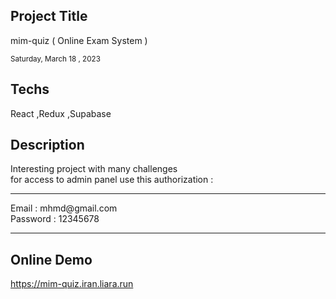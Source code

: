 <h2>Project Title </h2>
<p>  mim-quiz ( Online Exam System ) </p>


<small>Saturday, March  18 , 2023</small>

<h2>Techs </h2>
<p>React ,Redux ,Supabase</p>

<h2>Description</h2> 
<p>
Interesting project with many challenges <br />
for access to admin panel use this authorization :
</p>
<hr />
<p>
  Email : mhmd@gmail.com <br />
  Password : 12345678
</p>
<hr />
<h2>Online Demo</h2>
<p>
  <a href="https://mim-quiz.iran.liara.run/">https://mim-quiz.iran.liara.run</a>
</p>
